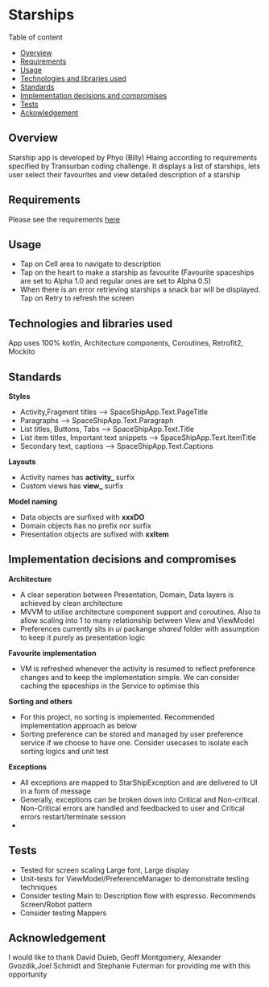 # Starships
Table of content
- [Overview](#overview)
- [Requirements](#requirements)
- [Usage](#usage)
- [Technologies and libraries used](#technologies_and_libraries_used)
- [Standards](#standards)
- [Implementation decisions and compromises](#implementation_decisions_and_compromises)
- [Tests](#tests)
- [Ackowledgement](#acknowledgement)

## Overview
Starship app is developed by Phyo (Billy) Hlaing according to requirements specified by Transurban coding challenge. It displays a list of starships, lets
user select their favourites and view detailed description of a starship

## Requirements
Please see the requirements [here](https://github.com/bhlaing/Starships/blob/master/coding_challenge.pdf)

## Usage
- Tap on Cell area to navigate to description
- Tap on the heart to make a starship as favourite (Favourite spaceships are set to Alpha 1.0 and regular ones are set to Alpha 0.5)
- When there is an error retrieving starships a snack bar will be displayed. Tap on Retry to refresh the screen

## Technologies and libraries used
App uses 100% kotlin, Architecture components, Coroutines, Retrofit2, Mockito

## Standards
**Styles**
- Activity,Fragment titles --> SpaceShipApp.Text.PageTitle <br/>
- Paragraphs --> SpaceShipApp.Text.Paragraph <br/>
- List titles, Buttons, Tabs --> SpaceShipApp.Text.Title <br/>
- List item titles, Important text snippets --> SpaceShipApp.Text.ItemTitle <br/>
- Secondary text, captions --> SpaceShipApp.Text.Captions <br/>

**Layouts**
- Activity names has **activity_** surfix <br/>
- Custom views has **view_** surfix <br/>

**Model naming**
- Data objects are surfixed with **xxxDO**
- Domain objects has no prefix nor surfix
- Presentation objects are sufixed with **xxItem**

## Implementation decisions and compromises
**Architecture**
- A clear seperation between Presentation, Domain, Data layers is achieved by clean architecture
- MVVM to utilise architecture component support and coroutines. Also to allow scaling into 1 to many relationship between View and ViewModel
- Preferences currently sits in _ui_ packange _shared_ folder with assumption to keep it purely as presentation logic

**Favourite implementation**
- VM is refreshed whenever the activity is resumed to reflect preference changes and to keep the implementation simple. We can consider caching the spaceships in the Service to optimise this

**Sorting and others**
- For this project, no sorting is implemented. Recommended implementation approach as below
- Sorting preference can be stored and managed by user preference service if we choose to have one. Consider usecases to isolate each sorting logics and unit test

**Exceptions**
- All exceptions are mapped to StarShipException and are delivered to UI in a form of message
- Generally, exceptions can be broken down into Critical and Non-critical. Non-Critical errors are handled and feedbacked to user and Critical errors  restart/terminate session
- 
## Tests
- Tested for screen scaling Large font, Large display 
- Unit-tests for ViewModel/PreferenceManager to demonstrate testing techniques
- Consider testing Main to Description flow with espresso. Recommends Screen/Robot pattern
- Consider testing Mappers
## Acknowledgement
I would like to thank	David Duieb, Geoff Montgomery, Alexander Gvozdik,Joel Schmidt and Stephanie Futerman for providing me with this opportunity
